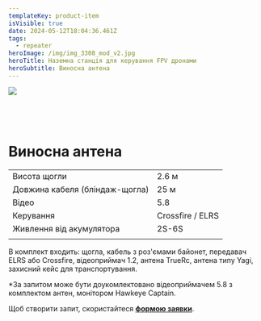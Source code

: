 ```yaml
---
templateKey: product-item
isVisible: true
date: 2024-05-12T18:04:36.461Z
tags:
  - repeater
heroImage: /img/img_3308_mod_v2.jpg
heroTitle: Наземна станція для керування FPV дронами
heroSubtitle: Виносна антена
---
```

![](/img/img_3670_v2.jpg)

![]()

![]()

![]()

![]()

# Виносна антена

|                                |                  |
| ------------------------------ | ---------------- |
| Висота щогли                   | 2.6 м            |
| Довжина кабеля (бліндаж-щогла) | 25 м             |
| Відео                          | 5.8              |
| Керування                      | Crossfire / ELRS |
| Живлення від акумулятора       | 2S-6S            |
|                                |                  |

В комплект входить:
щогла, кабель з роз'ємами байонет,
передавач ELRS або Crossfire,
відеоприймач 1.2,
антена TrueRc,
антена типу Yagi,
захисний кейс для транспортування. 

\*За запитом може бути доукомлектовано відеоприймачем 5.8 з комплектом антен,
монітором Hawkeye Captain.

Щоб створити запит, скористайтеся <a href="https://docs.google.com/forms/d/1TCApMWtctqZN7LEEKFTjVBQc5R3FQGf2tWWAGfGwWSU" target="_blank" rel="noopener noreferrer">**формою заявки**</a>.